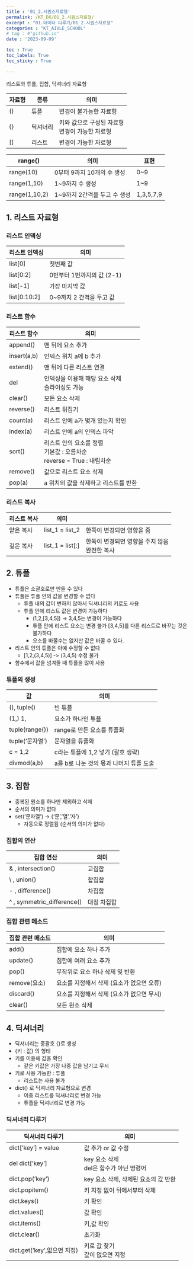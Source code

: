 ```yaml
---
title : '01_2.시퀀스자료형' 
permalink: /KT_DX/01_2.시퀀스자료형/
excerpt : "01.데이터 다루기/01_2.시퀀스자료형"
categories : "KT_AIVLE_SCHOOL"
# tag : #"github.io"
date : '2023-09-09'

toc : True
toc_labels: True
toc_sticky : True

---
```


리스트와 튜플, 집합, 딕셔너리 자료형


| 자료형 | 종류 | 의미 |
| --- | --- | --- |
| () | 튜플 | 변경이 불가능한 자료형 |
| {} | 딕셔너리 | 키와 값으로 구성된 자료형  <br> 변경이 가능한 자료형|
| [] | 리스트 | 변경이 가능한 자료형 |

<p></p>

| range() | 의미 | 표현 |
| --- | --- | --- |
| range(10) | 0부터 9까지 10개의 수 생성 | 0~9 |
| range(1,10) | 1~9까지 수 생성 | 1~9 |
| range(1,10,2) | 1~9까지 2간격을 두고 수 생성 | 1,3,5,7,9 |


## 1. 리스트 자료형
### 리스트 인덱싱
<p></p>

| 리스트 인덱싱 | 의미 |
| --- | --- |
| list[0] | 첫번째 값 |
| list[0:2] | 0번부터 1번까지의 값 (2-1) |
| list[-1] | 가장 마지막 값 |
| list[0:10:2] | 0~9까지 2 간격을 두고 값  |

### 리스트 함수
<p></p>

| 리스트 함수 | 의미 |
| --- | --- |
| append() | 맨 뒤에 요소 추가 |
| insert(a,b) | 인덱스 위치 a에 b 추가 |
| extend() | 맨 뒤에 다른 리스트 연결 |
| del  | 인덱싱을 이용해 해당 요소 삭제 <br> 슬라이싱도 가능|
| clear() | 모든 요소 삭제 |
| reverse() | 리스트 뒤집기 |
| count(a) | 리스트 안에 a가 몇개 있는지 확인 |
| index(a) | 리스트 안에 a의 인덱스 파악 |
| sort() | 리스트 안의 요소를 정렬 <br> 기본값 : 오름차순 <br> reverse = True : 내림차순|
| remove() | 값으로 리스트 요소 삭제 |
| pop(a) | a 위치의 값을 삭제하고 리스트를 반환 |

<p></p>

### 리스트 복사
<p></p>

| 리스트 복사 |  의미 | |
| --- | --- | --- |
| 얕은 복사 | list_1 = list_2 | 한쪽이 변경되면 영향을 줌 |
| 깊은 복사 | list_1 = list[:] | 한쪽이 변경되면 영향을 주지 않음 <br> 완전한 복사|


## 2. 튜플

- 튜플은 소괄호로만 만들 수 있다
- 튜플은 튜플 안의 값을 변경할 수 없다
    - 튜플 내의 값이 변하지 않아서 딕셔너리의 키로도 사용
    - 튜플 안에 리스트 값은 변경이 가능하다
        - (1,2,[3,4,5]) → 3,4,5는 변경이 가능하다
        - 튜플 안에 리스트 요소는 변경 불가
        [3,4,5]를 다른 리스트로 바꾸는 것은 불가하다
        - 요소를 바꿀수는 없지만 값은 바꿀 수 있다.
- 리스트 안의 튜플은 아예 수정할 수 없다
    - [1,2,(3,4,5)] -> (3,4,5) 수정 불가
- 함수에서 값을 넘겨줄 때 튜플을 많이 사용

<p></p>

### 튜플의 생성

<p></p>

| 값  | 의미 |
| --- | --- |
| (), tuple() | 빈 튜플  |
| (1,) 1, | 요소가 하나인 튜플 |
| tuple(range()) | range로 만든 요소를 튜플화 |
| tuple(’문자열’) | 문자열을 튜플화 |
| c = 1,2 | c라는 튜플에 1,2 넣기 (괄호 생략) |
| divmod(a,b) | a를 b로 나눈 것의 몫과 나머지 튜플 도출 |

<p></p>

## 3. 집합

- 중복된 원소를 하나만 제외하고 삭제
- 순서의 의미가 없다
- set(’문자열’) → {‘문’,’열’,’자’}
    - 자동으로 정렬됨 (순서의 의미가 없다)

<p></p>

### 집합의 연산
<p></p>

| 집합 연산  | 의미 |
| --- | --- |
| & , intersection() | 교집합 |
| \  , union() | 합집합 |
| - , difference() | 차집합 |
| ^ , symmetric_difference()  | 대칭 차집합 |

<p></p>

### 집합 관련 메소드
<p></p>

| 집합 관련 메소드  | 의미 |
| --- | --- |
| add() | 집합에 요소 하나 추가 |
| update() | 집합에 여러 요소 추가 |
| pop() | 무작위로 요소 하나 삭제 및 반환 |
| remove(요소) | 요소를 지정해서 삭제 (요소가 없으면 오류) |
| discard() | 요소를 지정해서 삭제 (요소가 없으면 무시) |
| clear() | 모든 원소 삭제 |

<p></p>

## 4. 딕셔너리

- 딕셔너리는 중괄호 {}로 생성
- {키 : 값} 의 형태
- 키를 이용해 값을 확인
    - 같은 키값은 가장 나중 값을 남기고 무시
- 키로 사용 가능한 : 튜플
    - 리스트는 사용 불가
- dict() 로 딕셔너리 자료형으로 변경
    - 이중 리스트를 딕셔너리로 변경 가능
    - 튜플을 딕셔너리로 변경 가능

<p></p>

### 딕셔너리 다루기
<p></p>

| 딕셔너리 다루기  | 의미 |
| --- | --- |
| dict[’key’] = value | 값 추가 or 값 수정 |
| del dict[’key’] | key 요소 삭제 <br> del은 함수가 아닌 명령어|
| dict.pop(’key’) | key 요소 삭제, 삭제된 요소의 값 반환 |
| dict.popitem() | 키 지정 없이 뒤에서부터 삭제 |
| dict.keys() | 키 확인 |
| dict.values() | 값 확인 |
| dict.items() | 키,값 확인 |
| dict.clear() | 초기화 |
| dict.get(’key’,없으면 지정) | 키로 값 찾기 <br> 값이 없으면 지정 |